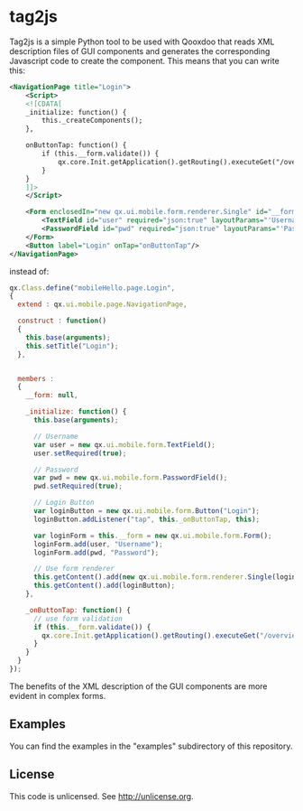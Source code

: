 tag2js
======

Tag2js is a simple Python tool to be used with Qooxdoo that reads XML
description files of GUI components and generates the corresponding Javascript
code to create the component. This means that you can write this:

```xml
<NavigationPage title="Login">
	<Script>
	<![CDATA[
	_initialize: function() {
		this._createComponents();
	},

	onButtonTap: function() {
		if (this.__form.validate()) {
			qx.core.Init.getApplication().getRouting().executeGet("/overview");
		}
	}
	]]>
	</Script>

	<Form enclosedIn="new qx.ui.mobile.form.renderer.Single" id="__form">
		<TextField id="user" required="json:true" layoutParams="'Username'"/>
		<PasswordField id="pwd" required="json:true" layoutParams="'Password'"/>
	</Form>
	<Button label="Login" onTap="onButtonTap"/>
</NavigationPage>
```

instead of:

```javascript
qx.Class.define("mobileHello.page.Login",
{
  extend : qx.ui.mobile.page.NavigationPage,

  construct : function()
  {
    this.base(arguments);
    this.setTitle("Login");
  },


  members :
  {
    __form: null,

    _initialize: function() {
      this.base(arguments);

      // Username
      var user = new qx.ui.mobile.form.TextField();
      user.setRequired(true);

      // Password
      var pwd = new qx.ui.mobile.form.PasswordField();
      pwd.setRequired(true);

      // Login Button
      var loginButton = new qx.ui.mobile.form.Button("Login");
      loginButton.addListener("tap", this._onButtonTap, this);

      var loginForm = this.__form = new qx.ui.mobile.form.Form();
      loginForm.add(user, "Username");
      loginForm.add(pwd, "Password");

      // Use form renderer
      this.getContent().add(new qx.ui.mobile.form.renderer.Single(loginForm));
      this.getContent().add(loginButton);
    },

    _onButtonTap: function() {
      // use form validation
      if (this.__form.validate()) {
        qx.core.Init.getApplication().getRouting().executeGet("/overview");
      }
    }
  }
});
```

The benefits of the XML description of the GUI components are more evident in
complex forms.

Examples
--------

You can find the examples in the "examples" subdirectory of this repository.

License
-------

This code is unlicensed. See http://unlicense.org.

